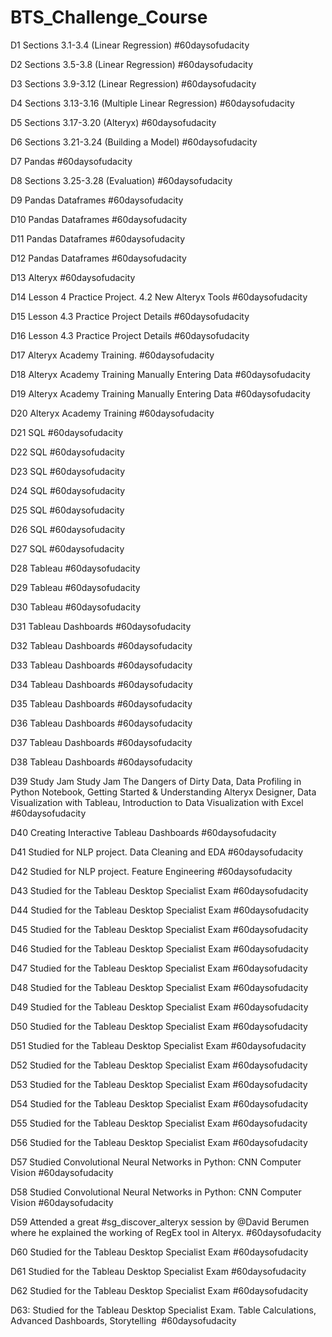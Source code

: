 # BTS_Challenge_Course

D1 Sections 3.1-3.4 (Linear Regression) #60daysofudacity

D2 Sections 3.5-3.8 (Linear Regression) #60daysofudacity

D3 Sections 3.9-3.12 (Linear Regression) #60daysofudacity

D4 Sections 3.13-3.16 (Multiple Linear Regression) #60daysofudacity

D5 Sections 3.17-3.20 (Alteryx) #60daysofudacity

D6 Sections 3.21-3.24 (Building a Model) #60daysofudacity

D7 Pandas #60daysofudacity

D8 Sections 3.25-3.28 (Evaluation) #60daysofudacity

D9 Pandas Dataframes #60daysofudacity

D10 Pandas Dataframes #60daysofudacity

D11 Pandas Dataframes #60daysofudacity

D12 Pandas Dataframes #60daysofudacity

D13 Alteryx #60daysofudacity

D14 Lesson 4 Practice Project. 4.2 New Alteryx Tools #60daysofudacity

D15 Lesson 4.3 Practice Project Details #60daysofudacity

D16 Lesson 4.3 Practice Project Details #60daysofudacity

D17 Alteryx Academy Training. #60daysofudacity

D18 Alteryx Academy Training Manually Entering Data #60daysofudacity

D19 Alteryx Academy Training Manually Entering Data #60daysofudacity

D20 Alteryx Academy Training #60daysofudacity

D21 SQL #60daysofudacity 

D22 SQL #60daysofudacity

D23 SQL #60daysofudacity 

D24 SQL #60daysofudacity

D25 SQL #60daysofudacity 

D26 SQL #60daysofudacity 

D27 SQL #60daysofudacity 

D28 Tableau #60daysofudacity

D29 Tableau #60daysofudacity

D30 Tableau #60daysofudacity

D31 Tableau Dashboards #60daysofudacity

D32 Tableau Dashboards #60daysofudacity 

D33 Tableau Dashboards #60daysofudacity 

D34 Tableau Dashboards #60daysofudacity

D35 Tableau Dashboards #60daysofudacity 

D36 Tableau Dashboards #60daysofudacity 

D37 Tableau Dashboards #60daysofudacity

D38 Tableau Dashboards #60daysofudacity

D39 Study Jam Study Jam The Dangers of Dirty Data, Data Profiling in Python Notebook, Getting Started & Understanding Alteryx Designer, Data Visualization with Tableau, Introduction to Data Visualization with Excel #60daysofudacity

D40 Creating Interactive Tableau Dashboards #60daysofudacity 

D41 Studied for NLP project. Data Cleaning and EDA #60daysofudacity

D42 Studied for NLP project. Feature Engineering #60daysofudacity 

D43 Studied for the Tableau Desktop Specialist Exam #60daysofudacity 

D44 Studied for the Tableau Desktop Specialist Exam #60daysofudacity 

D45 Studied for the Tableau Desktop Specialist Exam #60daysofudacity

D46 Studied for the Tableau Desktop Specialist Exam #60daysofudacity

D47 Studied for the Tableau Desktop Specialist Exam #60daysofudacity

D48 Studied for the Tableau Desktop Specialist Exam #60daysofudacity

D49 Studied for the Tableau Desktop Specialist Exam #60daysofudacity

D50 Studied for the Tableau Desktop Specialist Exam #60daysofudacity

D51 Studied for the Tableau Desktop Specialist Exam #60daysofudacity

D52 Studied for the Tableau Desktop Specialist Exam #60daysofudacity

D53 Studied for the Tableau Desktop Specialist Exam #60daysofudacity

D54 Studied for the Tableau Desktop Specialist Exam #60daysofudacity

D55 Studied for the Tableau Desktop Specialist Exam #60daysofudacity

D56 Studied for the Tableau Desktop Specialist Exam #60daysofudacity

D57 Studied Convolutional Neural Networks in Python: CNN Computer Vision #60daysofudacity 

D58 Studied Convolutional Neural Networks in Python: CNN Computer Vision #60daysofudacity 

D59 Attended a great #sg_discover_alteryx session by @David Berumen where he explained the working of RegEx tool in Alteryx.
#60daysofudacity 

D60 Studied for the Tableau Desktop Specialist Exam #60daysofudacity

D61 Studied for the Tableau Desktop Specialist Exam #60daysofudacity

D62 Studied for the Tableau Desktop Specialist Exam #60daysofudacity

D63: Studied for the Tableau Desktop Specialist Exam. Table Calculations, Advanced Dashboards, Storytelling  #60daysofudacity 
